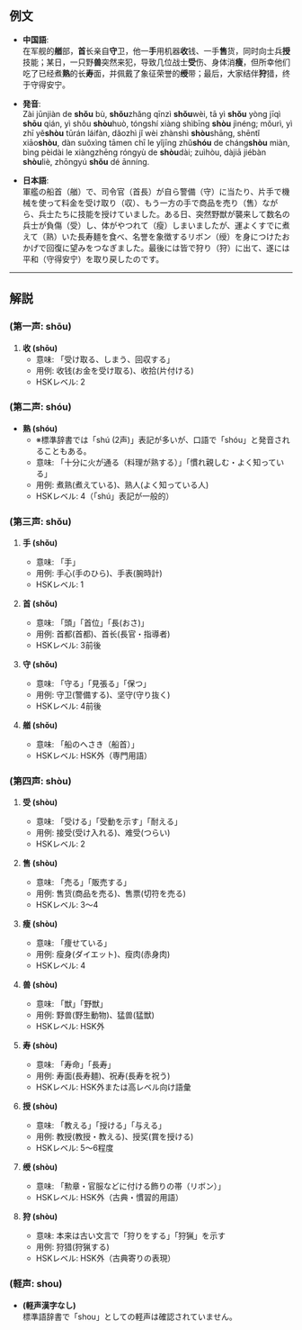 ## 例文
* **中国語**:  
  在军舰的**艏**部，**首**长亲自**守**卫，他一**手**用机器**收**钱、一手**售**货，同时向士兵**授**技能；某日，一只野**兽**突然来犯，导致几位战士**受**伤、身体消**瘦**，但所幸他们吃了已经煮**熟**的长**寿**面，并佩戴了象征荣誉的**绶**带；最后，大家结伴**狩**猎，终于守得安宁。

* **発音**:  
  Zài jūnjiàn de **shǒu** bù, **shǒu**zhǎng qīnzì **shǒu**wèi, tā yì **shǒu** yòng jīqì **shōu** qián, yì shǒu **shòu**huò, tóngshí xiàng shìbīng **shòu** jìnéng; mǒurì, yì zhī yě**shòu** tūrán láifàn, dǎozhì jǐ wèi zhànshì **shòu**shāng, shēntǐ xiāo**shòu**, dàn suǒxìng tāmen chī le yǐjīng zhǔ**shóu** de cháng**shòu** miàn, bìng pèidài le xiàngzhēng róngyù de **shòu**dài; zuìhòu, dàjiā jiébàn **shòu**liè, zhōngyú **shǒu** dé ānníng.

* **日本語**:  
  軍艦の船首（艏）で、司令官（首長）が自ら警備（守）に当たり、片手で機械を使って料金を受け取り（収）、もう一方の手で商品を売り（售）ながら、兵士たちに技能を授けていました。ある日、突然野獣が襲来して数名の兵士が負傷（受）し、体がやつれて（瘦）しまいましたが、運よくすでに煮えて（熟）いた長寿麺を食べ、名誉を象徴するリボン（绶）を身につけたおかげで回復に望みをつなぎました。最後には皆で狩り（狩）に出て、遂には平和（守得安宁）を取り戻したのです。

---

## 解説

### (第一声: shōu)
1. **收 (shōu)**  
   - 意味: 「受け取る、しまう、回収する」  
   - 用例: 收钱(お金を受け取る)、收拾(片付ける)  
   - HSKレベル: 2

### (第二声: shóu)
- **熟 (shóu)**  
  - ※標準辞書では「shú (2声)」表記が多いが、口語で「shóu」と発音されることもある。  
  - 意味: 「十分に火が通る（料理が熟する）」「慣れ親しむ・よく知っている」  
  - 用例: 煮熟(煮えている)、熟人(よく知っている人)  
  - HSKレベル: 4（「shú」表記が一般的）

### (第三声: shǒu)
1. **手 (shǒu)**  
   - 意味: 「手」  
   - 用例: 手心(手のひら)、手表(腕時計)  
   - HSKレベル: 1

2. **首 (shǒu)**  
   - 意味: 「頭」「首位」「長(おさ)」  
   - 用例: 首都(首都)、首长(長官・指導者)  
   - HSKレベル: 3前後

3. **守 (shǒu)**  
   - 意味: 「守る」「見張る」「保つ」  
   - 用例: 守卫(警備する)、坚守(守り抜く)  
   - HSKレベル: 4前後

4. **艏 (shǒu)**  
   - 意味: 「船のへさき（船首）」  
   - HSKレベル: HSK外（専門用語）

### (第四声: shòu)
1. **受 (shòu)**  
   - 意味: 「受ける」「受動を示す」「耐える」  
   - 用例: 接受(受け入れる)、难受(つらい)  
   - HSKレベル: 2

2. **售 (shòu)**  
   - 意味: 「売る」「販売する」  
   - 用例: 售货(商品を売る)、售票(切符を売る)  
   - HSKレベル: 3〜4

3. **瘦 (shòu)**  
   - 意味: 「痩せている」  
   - 用例: 瘦身(ダイエット)、瘦肉(赤身肉)  
   - HSKレベル: 4

4. **兽 (shòu)**  
   - 意味: 「獣」「野獣」  
   - 用例: 野兽(野生動物)、猛兽(猛獣)  
   - HSKレベル: HSK外

5. **寿 (shòu)**  
   - 意味: 「寿命」「長寿」  
   - 用例: 寿面(長寿麺)、祝寿(長寿を祝う)  
   - HSKレベル: HSK外または高レベル向け語彙

6. **授 (shòu)**  
   - 意味: 「教える」「授ける」「与える」  
   - 用例: 教授(教授・教える)、授奖(賞を授ける)  
   - HSKレベル: 5〜6程度

7. **绶 (shòu)**  
   - 意味: 「勲章・官服などに付ける飾りの帯（リボン）」  
   - HSKレベル: HSK外（古典・慣習的用語）

8. **狩 (shòu)**  
   - 意味: 本来は古い文言で「狩りをする」「狩猟」を示す  
   - 用例: 狩猎(狩猟する)  
   - HSKレベル: HSK外（古典寄りの表現）

### (軽声: shou)
- **(軽声漢字なし)**  
  標準語辞書で「shou」としての軽声は確認されていません。
